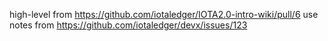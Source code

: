 high-level from https://github.com/iotaledger/IOTA2.0-intro-wiki/pull/6
use notes from https://github.com/iotaledger/devx/issues/123
